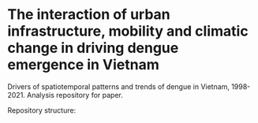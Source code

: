 # The interaction of urban infrastructure, mobility and climatic change in driving dengue emergence in Vietnam

Drivers of spatiotemporal patterns and trends of dengue in Vietnam, 1998-2021. Analysis repository for paper.

Repository structure:

